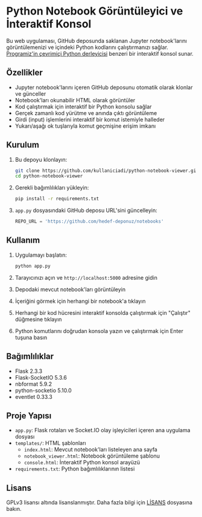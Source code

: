 # Python Notebook Görüntüleyici ve İnteraktif Konsol

Bu web uygulaması, GitHub deposunda saklanan Jupyter notebook'larını görüntülemenizi ve içindeki Python kodlarını çalıştırmanızı sağlar. [Programiz'in çevrimiçi Python derleyicisi](https://www.programiz.com/python-programming/online-compiler/) benzeri bir interaktif konsol sunar.

## Özellikler

- Jupyter notebook'larını içeren GitHub deposunu otomatik olarak klonlar ve günceller
- Notebook'ları okunabilir HTML olarak görüntüler
- Kod çalıştırmak için interaktif bir Python konsolu sağlar
- Gerçek zamanlı kod yürütme ve anında çıktı görüntüleme
- Girdi (input) işlemlerini interaktif bir komut istemiyle halleder
- Yukarı/aşağı ok tuşlarıyla komut geçmişine erişim imkanı

## Kurulum

1. Bu depoyu klonlayın:
   ```bash
   git clone https://github.com/kullaniciadi/python-notebook-viewer.git
   cd python-notebook-viewer
   ```

2. Gerekli bağımlılıkları yükleyin:
   ```bash
   pip install -r requirements.txt
   ```

3. `app.py` dosyasındaki GitHub deposu URL'sini güncelleyin:
   ```python
   REPO_URL = 'https://github.com/hedef-deponuz/notebooks'
   ```

## Kullanım

1. Uygulamayı başlatın:
   ```bash
   python app.py
   ```

2. Tarayıcınızı açın ve `http://localhost:5000` adresine gidin

3. Depodaki mevcut notebook'ları görüntüleyin

4. İçeriğini görmek için herhangi bir notebook'a tıklayın

5. Herhangi bir kod hücresini interaktif konsolda çalıştırmak için "Çalıştır" düğmesine tıklayın

6. Python komutlarını doğrudan konsola yazın ve çalıştırmak için Enter tuşuna basın

## Bağımlılıklar

- Flask 2.3.3
- Flask-SocketIO 5.3.6
- nbformat 5.9.2
- python-socketio 5.10.0
- eventlet 0.33.3

## Proje Yapısı

- `app.py`: Flask rotaları ve Socket.IO olay işleyicileri içeren ana uygulama dosyası
- `templates/`: HTML şablonları
  - `index.html`: Mevcut notebook'ları listeleyen ana sayfa
  - `notebook_viewer.html`: Notebook görüntüleme şablonu
  - `console.html`: İnteraktif Python konsol arayüzü
- `requirements.txt`: Python bağımlılıklarının listesi

## Lisans

GPLv3 lisansı altında lisanslanmıştır. Daha fazla bilgi için [LİSANS](LICENSE) dosyasına bakın.